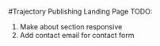 #Trajectory Publishing Landing Page
TODO:
1. Make about section responsive
2. Add contact email for contact form
